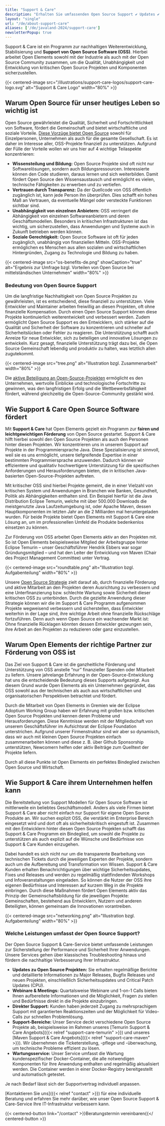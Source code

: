 ```yaml
---
title: "Support & Care"
description: "Erhalten Sie umfassenden Open Source Support ✔ Updates ✔ Webinare ✔ direkter Support ✔ Wartungsservice für eine sichere und effiziente Infrastruktur."
layout: "single"
url: "/de/about-support-care"
aliases: ['/de/javaland-2024/support-care']
newsletterPopup: true
---
```


Support & Care ist ein Programm zur nachhaltigen Weiterentwicklung, Stabilisierung und **Support von Open Source Software (OSS)**.
Hierbei arbeitet Open Elements sowohl mit der Industrie als auch mit der Open Source Community zusammen, um die Qualität,
Unabhängigkeit und Entwicklung von kritischen Open Source Projekten und Komponenten sicherzustellen.

{{< centered-image src="/illustrations/support-care-logos/support-care-logo.svg" alt="Support & Care Logo" width="80%" >}}

## Warum Open Source für unser heutiges Leben so wichtig ist

Open Source gewährleistet die Qualität, Sicherheit und Fortschrittlichkeit von Software, fördert die Gemeinschaft und
bietet wirtschaftliche und soziale Vorteile. [Diese Vorzüge bietet Open Source](https://opensource.com/resources/what-open-source)
sowohl für Einzelpersonen, Unternehmen als auch für die gesamte Gesellschaft.
Es ist daher im Interesse aller, OSS-Projekte finanziell zu unterstützen.
Aufgrund der Fülle der Vorteile wollen wir uns hier auf 4 wichtige Teilaspekte konzentrieren:


- **Wissensteilung und Bildung:** Open Source Projekte sind oft nicht nur Softwarelösungen, sondern auch Bildungsressourcen.
  Interessierte können den Code studieren, daraus lernen und sich weiterbilden.
  Damit fördert Open Source den Wissensaustausch und ermöglicht es vielen, technische Fähigkeiten zu erwerben und zu vertiefen.
- **Vertrauen durch Transparenz:** Da der Quellcode von OSS öffentlich zugänglich ist, kann jede Person ihn überprüfen.
  Dies schafft ein hohes Maß an Vertrauen, da eventuelle Mängel oder versteckte Funktionen sichtbar sind.
- **Unabhängigkeit von einzelnen Anbietern:** OSS verringert die Abhängigkeit von einzelnen Softwareanbietern und deren
  Geschäftsmodellen.
  Besonders in kritischen Infrastrukturen ist das wichtig, um sicherzustellen, dass Anwendungen und Systeme auch in
  Zukunft betrieben werden können.
- **Soziale Gerechtigkeit:** Open Source Software ist oft für jeden zugänglich, unabhängig von finanziellen Mitteln.
  OSS-Projekte ermöglichen es Menschen aus allen sozialen und wirtschaftlichen Hintergründen,
  Zugang zu Technologie und Bildung zu haben.

{{< centered-image src="os-benefits-de.png" showCaption="true" alt="Ergebnis zur Umfrage bzgl. Vorteilen von Open Source bei mittelständischen Unternehmen" width="80%" >}}

### Bedeutung von Open Source Support

Um die langfristige Nachhaltigkeit von Open Source Projekten zu gewährleisten, ist es entscheidend, diese finanziell
zu unterstützen.
Viele Entwickler und Maintainer arbeiten freiwillig an diesen Projekten, oft ohne finanzielle Kompensation.
Durch einen Open Source Support können diese Projekte kontinuierlich weiterentwickelt und verbessert werden.
Zudem ermöglicht Open Source Support es den Entwicklern, sich stärker auf die Qualität und Sicherheit der Software
zu konzentrieren und schneller auf Sicherheitslücken oder Fehler zu reagieren.
Die Unterstützung schafft auch Anreize für neue Entwickler, sich zu beteiligen und innovative Lösungen zu entwickeln.
Kurz gesagt, finanzielle Unterstützung trägt dazu bei, die Open Source Gemeinschaft lebendig und produktiv zu halten,
was letztlich allen zugutekommt.

{{< centered-image src="tree.png" alt="Illustration bzgl. Zusammenarbeit" width="80%" >}}

Die [aktive Beteiligung an Open-Source-Projekten](https://hbswk.hbs.edu/item/the-hidden-benefit-of-giving-back-to-open-source-software)
ermöglicht es den Unternehmen, wertvolle Einblicke und technologische Fortschritte zu gewinnen, was den langfristigen
Erfolg und die Wettbewerbsfähigkeit fördert, während gleichzeitig die Open-Source-Community gestärkt wird.

## Wie Support & Care Open Source Software fördert

Mit **Support & Care** hat Open Elements gezielt ein Programm zur **fairen und leichtgewichtigen Förderung**
von Open Source gestartet.
Support & Care hilft hierbei sowohl den Open Source Projekten als auch den Personen hinter diesen Projekten.
Wir konzentrieren uns in unserem Support auf Projekte in der Programmiersprache Java.
Diese Spezialisierung ist sinnvoll, weil sie es uns ermöglicht, unsere tiefgreifende Expertise in einer
bestimmten Programmiersprache anzuwenden.
Dadurch können wir effizientere und qualitativ hochwertigere Unterstützung für die spezifischen Anforderungen und
Herausforderungen bieten, die in kritischen Java-basierten Open-Source-Projekten auftreten.

Mit kritischer OSS sind hierbei Projekte gemeint, die in einer Vielzahl von kritischen System und Anwendungen
in Branchen wie Banken, Gesundheit, Politik als Abhängigkeiten enthalten sind.
Ein Beispiel hierfür ist die Java Distribution Eclipse Temurin, welche mit über 500.000 Downloads die meistgenutzte
Java Laufzeitumgebung ist, oder Apache Maven, dessen Hauptkomponenten im letzten Jahr an die 2 Milliarden mal
heruntergeladen wurden.
Für beide Projekte bietet Open Elements mit Support & Care eine Lösung an, um im professionellen Umfeld die
Produkte bedenkenlos einsetzen zu können.

Zur Förderung von OSS arbeitet Open Elements aktiv an den Projekten mit.
So ist Open Elements beispielsweise Mitglied der Arbeitsgruppe hinter Eclipse Temurin – unser Geschäftsführer
Hendrik Ebbers war sogar Gründungsmitglied – und hat den Leiter der Entwicklung von Maven
(Chair des Project Management Committee) unter Vertrag.

{{< centered-image src="roundtable.png" alt="Illustration bzgl. Aufgabenteilung" width="80%" >}}

Unsere [Open Source Strategie](https://www.linuxfoundation.org/resources/open-source-guides/setting-an-open-source-strategy)
zielt darauf ab, durch finanzielle Förderung und aktive Mitarbeit an den Projekten deren Ausrichtung zu verbessern und
eine Unterfinanzierung bzw. schlechte Wartung sowie Sicherheit dieser kritischen OSS zu unterbinden.
Durch die gezielte Anwendung dieser Strategie können wir die im Support & Care Programm aufgenommen Projekte wegweisend
verbessern und sicherstellen, dass Entwickler weiterhin in der Lage sind, ihre wichtige Arbeit ohne finanzielle
Rückschläge fortzuführen.
Denn auch wenn Open Source ein wachsender Markt ist: Ohne finanzielle Rücklagen könnten dessen Entwickler gezwungen sein,
ihre Arbeit an den Projekten zu reduzieren oder ganz einzustellen.

## Warum Open Elements der richtige Partner zur Förderung von OSS ist

Das Ziel von Support & Care ist die ganzheitliche Förderung und Unterstützung von OSS anstelle “nur” finanzieller
Spenden oder Mitarbeit zu liefern.
Unsere jahrelange Erfahrung in der Open-Source-Entwicklung hat uns die entscheidende Bedeutung dieses Supports
aufgezeigt.
Aus diesem Grund wurde Open Elements als ein Unternehmen gegründet, das OSS sowohl aus der technischen als auch aus
wirtschaftlichen und organisatorischen Perspektiven betrachtet und fördert. 

Durch die Mitarbeit von Open Elements in Gremien wie der Eclipse Adoptium Working Group haben wir Erfahrung mit
großen bzw. kritischen Open Source Projekten und kennen deren Probleme und Herausforderungen.
Diese Kenntnisse werden mit der Mitgliedschaft von unserem Geschäftsführer im Aufsichtsrat der Eclipse Foundation
unterstrichen.
Aufgrund unserer Firmenstruktur sind wir aber so dynamisch, dass wir auch mit kleinen Open Source Projekten einfach
zusammenarbeiten können und diese z. B. über Github Sponsorship unterstützen, Newcomern helfen oder aktiv Beiträge
zum Quelltext der Projekte liefern. 

Durch all diese Punkte ist Open Elements ein perfektes Bindeglied zwischen Open Source und Wirtschaft.

## Wie Support & Care ihrem Unternehmen helfen kann

Die Bereitstellung von Support Modellen für Open Source Software ist mittlerweile ein beliebtes Geschäftsmodell.
Anders als viele Firmen bietet Support & Care aber nicht einfach nur Support für eigene Open Source Produkte an.
Wir suchen explizit OSS, die verstärkt im Enterprise Bereich eingesetzt wird und dort oft als sicherheitskritisch
eingestuft ist.
Zusammen mit den Entwicklern hinter diesen Open Source Projekten schafft das Support & Care Programm ein Bindeglied,
um sowohl die Projekte zu unterstützen als auch explizit auf die Wünsche und Bedürfnisse von Support & Care Kunden
einzugehen. 

Dabei handelt es sich nicht nur um die transparente Bearbeitung von technischen Tickets durch die jeweiligen Experten
der Projekte, sondern auch um die Aufbereitung und Transformation von Wissen.
Support & Care Kunden erhalten Benachrichtigungen über wichtige Sicherheitsupdates, Fixes und Releases und werden zu
regelmäßig stattfindenden Workshops und Infoveranstaltungen eingeladen. So können die Nutzer der OSS ihre eigenen
Bedürfnisse und Interessen auf kurzem Weg in die Projekte einbringen.
Durch diese Maßnahmen fördert Open Elements aktiv das Prinzip der Gemeinschaftsbildung für die jeweiligen Projekte:
Gemeinschaften, bestehend aus Entwicklern, Nutzern und anderen Beteiligten, können gemeinsam die
Innovationen vorantreiben.

{{< centered-image src="networking.png" alt="Illustration bzgl. Aufgabenteilung" width="80%" >}}

### Welche Leistungen umfasst der Open Source Support?

Der Open Source Support & Care-Service bietet umfassende Leistungen zur Sicherstellung der Performance und Sicherheit
Ihrer Anwendungen.
Unsere Services gehen über klassisches Troubleshooting hinaus und fördern die nachhaltige Verbesserung Ihrer
Infrastruktur.

- **Updates zu Open Source Projekten:** Sie erhalten regelmäßige Berichte und detaillierte Informationen zu Major Releases,
  Bugfix Releases und neuen Projekten, einschließlich Sicherheitsupdates und Critical Patch Updates (CPU).
- **Webinare & Meetings:** Quartalsweise Webinare und 1-on-1 Calls bieten Ihnen aufbereitete Informationen und die
  Möglichkeit, Fragen zu stellen und Bedürfnisse direkt in die Projekte einzubringen.
- **Direkter Support:** Kunden haben jederzeit Zugang zu mehrsprachigem Support mit garantierten Reaktionszeiten und der
  Möglichkeit für Video-Calls zur schnellen Problemlösung.
- **Support-Bereiche:** Unser Service deckt verschiedene Open Source Projekte ab, beispielsweise im Rahmen unseres
  [Temurin Support & Care Angebots]({{< relref "support-care-temurin" >}}) und unseres
  [Maven Support & Care Angebots]({{< relref "support-care-maven" >}}).
  Wir übernehmen die Ticketerstellung, -pflege und -überwachung, um technische Probleme effizient zu lösen.
- **Wartungsservice:** Unser Service umfasst die Wartung kundenspezifischer Docker-Container, die alle notwendigen
  Komponenten für Ihre Anwendung enthalten und regelmäßig aktualisiert werden.
  Die Container werden in einer Docker-Registry bereitgestellt und automatisch getestet.

Je nach Bedarf lässt sich der Supportvertrag individuell anpassen.

[Kontaktieren Sie uns]({{< relref "contact" >}}) für eine individuelle Beratung und erfahren Sie mehr darüber,
wie unser Open Source Support & Care-Service Ihre IT-Infrastruktur verbessern kann.

{{< centered-button link="/contact"  >}}Beratungstermin vereinbaren{{</ centered-button >}}


